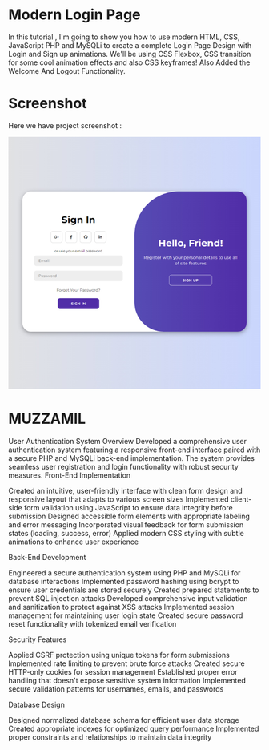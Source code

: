 # Modern Login Page
In this tutorial , I'm going to show you how to use modern HTML, CSS, JavaScript PHP and MySQLi to create a complete Login Page Design with Login and Sign up animations. We'll be using CSS Flexbox, CSS  transition for some cool animation effects and also CSS keyframes!
Also Added the Welcome And Logout Functionality.

# Screenshot
Here we have project screenshot :

![screenshot](screenshot.jpg)

# MUZZAMIL
User Authentication System
Overview
Developed a comprehensive user authentication system featuring a responsive front-end interface paired with a secure PHP and MySQLi back-end implementation. The system provides seamless user registration and login functionality with robust security measures.
Front-End Implementation

Created an intuitive, user-friendly interface with clean form design and responsive layout that adapts to various screen sizes
Implemented client-side form validation using JavaScript to ensure data integrity before submission
Designed accessible form elements with appropriate labeling and error messaging
Incorporated visual feedback for form submission states (loading, success, error)
Applied modern CSS styling with subtle animations to enhance user experience

Back-End Development

Engineered a secure authentication system using PHP and MySQLi for database interactions
Implemented password hashing using bcrypt to ensure user credentials are stored securely
Created prepared statements to prevent SQL injection attacks
Developed comprehensive input validation and sanitization to protect against XSS attacks
Implemented session management for maintaining user login state
Created secure password reset functionality with tokenized email verification

Security Features

Applied CSRF protection using unique tokens for form submissions
Implemented rate limiting to prevent brute force attacks
Created secure HTTP-only cookies for session management
Established proper error handling that doesn't expose sensitive system information
Implemented secure validation patterns for usernames, emails, and passwords

Database Design

Designed normalized database schema for efficient user data storage
Created appropriate indexes for optimized query performance
Implemented proper constraints and relationships to maintain data integrity
